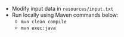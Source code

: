 - Modify input data in `resources/input.txt`
- Run locally using Maven commands below:
    - `mvn clean compile`
    - `mvn exec:java`